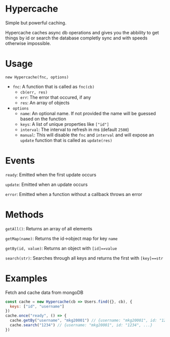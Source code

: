# Hypercache

Simple but powerful caching.

Hypercache caches async db operations and gives you the abbility to get things by id or search the database completly sync and with speeds otherwise impossible.

# Usage

`new Hypercache(fnc, options)`

-   `fnc`: A function that is called as `fnc(cb)`
    -   `cb(err, res)`
    -   `err`: The error that occured, if any
    -   `res`: An array of objects
-   `options`
    -   `name`: An optional name.
        If not provided the name will be guessed based on the function
    -   `keys`: A list of unique properties like `["id"]`
    -   `interval`: The interval to refresh in ms (default `2500`)
    -   `manual`: This will disable the `fnc` and `interval` and will expose an `update` function that is called as `update(res)`

# Events

`ready`: Emitted when the first update occurs

`update`: Emitted when an update occurs

`error`: Emitted when a function without a callback throws an error

# Methods

`getAll()`: Returns an array of all elements

`getMap(name)`: Returns the id->object map for key `name`

`getBy(id, value)`: Returns an object with `[id]==value`

`search(str)`: Searches through all keys and returns the first with `[key]==str`

# Examples

Fetch and cache data from mongoDB

```js
const cache = new Hypercache(cb => Users.find({}, cb), {
  keys: ["id", "username"]
})
cache.once("ready", () => {
  cache.getBy("username", "mkg20001") // {username: "mkg20001", id: "1234", ...}
  cache.search("1234") // {username: "mkg20001", id: "1234", ...}
})
```
